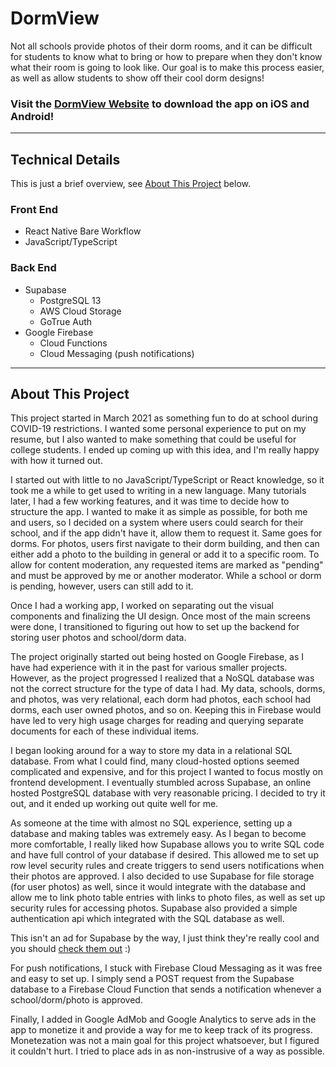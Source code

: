 # DormView

Not all schools provide photos of their dorm rooms, and it can be difficult for students to know what to bring or how to prepare when they don't know what their room is going to look like. Our goal is to make this process easier, as well as allow students to show off their cool dorm designs!

### Visit the [DormView Website](https://dormviewapp.com) to download the app on iOS and Android!

---

## Technical Details

This is just a brief overview, see [About This Project](#about-this-project) below.

### Front End

- React Native Bare Workflow
- JavaScript/TypeScript

### Back End

- Supabase
  - PostgreSQL 13
  - AWS Cloud Storage
  - GoTrue Auth
- Google Firebase
  - Cloud Functions
  - Cloud Messaging (push notifications)

---

## About This Project

This project started in March 2021 as something fun to do at school during COVID-19 restrictions. I wanted some personal experience to put on my resume, but I also wanted to make something that could be useful for college students. I ended up coming up with this idea, and I'm really happy with how it turned out.

I started out with little to no JavaScript/TypeScript or React knowledge, so it took me a while to get used to writing in a new language. Many tutorials later, I had a few working features, and it was time to decide how to structure the app. I wanted to make it as simple as possible, for both me and users, so I decided on a system where users could search for their school, and if the app didn't have it, allow them to request it. Same goes for dorms. For photos, users first navigate to their dorm building, and then can either add a photo to the building in general or add it to a specific room. To allow for content moderation, any requested items are marked as "pending" and must be approved by me or another moderator. While a school or dorm is pending, however, users can still add to it.

Once I had a working app, I worked on separating out the visual components and finalizing the UI design. Once most of the main screens were done, I transitioned to figuring out how to set up the backend for storing user photos and school/dorm data.

The project originally started out being hosted on Google Firebase, as I have had experience with it in the past for various smaller projects. However, as the project progressed I realized that a NoSQL database was not the correct structure for the type of data I had. My data, schools, dorms, and photos, was very relational, each dorm had photos, each school had dorms, each user owned photos, and so on. Keeping this in Firebase would have led to very high usage charges for reading and querying separate documents for each of these individual items.

I began looking around for a way to store my data in a relational SQL database. From what I could find, many cloud-hosted options seemed complicated and expensive, and for this project I wanted to focus mostly on frontend development. I eventually stumbled across Supabase, an online hosted PostgreSQL database with very reasonable pricing. I decided to try it out, and it ended up working out quite well for me.

As someone at the time with almost no SQL experience, setting up a database and making tables was extremely easy. As I began to become more comfortable, I really liked how Supabase allows you to write SQL code and have full control of your database if desired. This allowed me to set up row level security rules and create triggers to send users notifications when their photos are approved. I also decided to use Supabase for file storage (for user photos) as well, since it would integrate with the database and allow me to link photo table entries with links to photo files, as well as set up security rules for accessing photos. Supabase also provided a simple authentication api which integrated with the SQL database as well.

This isn't an ad for Supabase by the way, I just think they're really cool and you should [check them out](https://supabase.com) :)

For push notifications, I stuck with Firebase Cloud Messaging as it was free and easy to set up. I simply send a POST request from the Supabase database to a Firebase Cloud Function that sends a notification whenever a school/dorm/photo is approved.

Finally, I added in Google AdMob and Google Analytics to serve ads in the app to monetize it and provide a way for me to keep track of its progress. Monetezation was not a main goal for this project whatsoever, but I figured it couldn't hurt. I tried to place ads in as non-instrusive of a way as possible.
